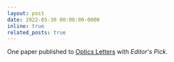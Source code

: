 ```yaml
---
layout: post
date: 2022-05-30 00:00:00-0000
inline: true
related_posts: true
---
```


One paper published to [Optics Letters](https://opg.optica.org/ol/fulltext.cfm?uri=ol-47-13-3175&id=477122) with *Editor's Pick*. 